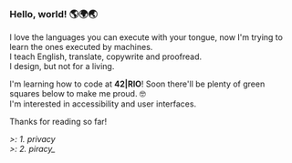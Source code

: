 ### Hello, world! 🌎🌍🌏

I love the languages you can execute with your tongue, now I'm trying to learn the ones executed by machines.<br>
I teach English, translate, copywrite and proofread.<br>
I design, but not for a living.<br>

I'm learning how to code at **42|RIO**! Soon there'll be plenty of green squares below to make me proud. 🤓<br>
I'm interested in accessibility and user interfaces.<br>

Thanks for reading so far!<br>

*>: 1. privacy*<br>
*>: 2. piracy_*

<!--
**WicCaesar/WicCaesar** is a ✨ _special_ ✨ repository because its `README.md` (this file) appears on your GitHub profile.

Here are some ideas to get you started:

- 🔭 I’m currently working on ...
- 🌱 I’m currently learning ...
- 👯 I’m looking to collaborate on ...
- 🤔 I’m looking for help with ...
- 💬 Ask me about ...
- 📫 How to reach me: ...
- 😄 Pronouns: ...
- ⚡ Fun fact: ...
-->
